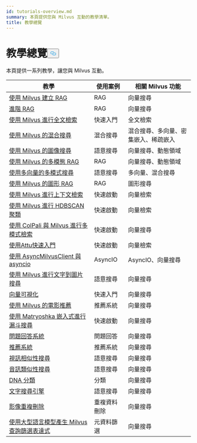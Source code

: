 ```yaml
---
id: tutorials-overview.md
summary: 本頁提供您與 Milvus 互動的教學清單。
title: 教學總覽
---
```

<h1 id="Tutorials-Overview" class="common-anchor-header">教學總覽<button data-href="#Tutorials-Overview" class="anchor-icon" translate="no">
      <svg translate="no"
        aria-hidden="true"
        focusable="false"
        height="20"
        version="1.1"
        viewBox="0 0 16 16"
        width="16"
      >
        <path
          fill="#0092E4"
          fill-rule="evenodd"
          d="M4 9h1v1H4c-1.5 0-3-1.69-3-3.5S2.55 3 4 3h4c1.45 0 3 1.69 3 3.5 0 1.41-.91 2.72-2 3.25V8.59c.58-.45 1-1.27 1-2.09C10 5.22 8.98 4 8 4H4c-.98 0-2 1.22-2 2.5S3 9 4 9zm9-3h-1v1h1c1 0 2 1.22 2 2.5S13.98 12 13 12H9c-.98 0-2-1.22-2-2.5 0-.83.42-1.64 1-2.09V6.25c-1.09.53-2 1.84-2 3.25C6 11.31 7.55 13 9 13h4c1.45 0 3-1.69 3-3.5S14.5 6 13 6z"
        ></path>
      </svg>
    </button></h1><p>本頁提供一系列教學，讓您與 Milvus 互動。</p>
<table>
<thead>
<tr><th>教學</th><th>使用案例</th><th>相關 Milvus 功能</th></tr>
</thead>
<tbody>
<tr><td><a href="/docs/zh-hant/build-rag-with-milvus.md">使用 Milvus 建立 RAG</a></td><td>RAG</td><td>向量搜尋</td></tr>
<tr><td><a href="/docs/zh-hant/how_to_enhance_your_rag.md">進階 RAG</a></td><td>RAG</td><td>向量搜尋</td></tr>
<tr><td><a href="/docs/zh-hant/full_text_search_with_milvus.md">使用 Milvus 進行全文檢索</a></td><td>快速入門</td><td>全文檢索</td></tr>
<tr><td><a href="/docs/zh-hant/hybrid_search_with_milvus.md">使用 Milvus 的混合搜尋</a></td><td>混合搜尋</td><td>混合搜尋、多向量、密集嵌入、稀疏嵌入</td></tr>
<tr><td><a href="/docs/zh-hant/image_similarity_search.md">使用 Milvus 的圖像搜尋</a></td><td>語意搜尋</td><td>向量搜尋、動態領域</td></tr>
<tr><td><a href="/docs/zh-hant/multimodal_rag_with_milvus.md">使用 Milvus 的多模態 RAG</a></td><td>RAG</td><td>向量搜尋、動態領域</td></tr>
<tr><td><a href="/docs/zh-hant/multimodal_rag_with_milvus.md">使用多向量的多模式搜尋</a></td><td>語意搜尋</td><td>多向量、混合搜尋</td></tr>
<tr><td><a href="/docs/zh-hant/graph_rag_with_milvus.md">使用 Milvus 的圖形 RAG</a></td><td>RAG</td><td>圖形搜尋</td></tr>
<tr><td><a href="/docs/zh-hant/contextual_retrieval_with_milvus.md">使用 Milvus 進行上下文檢索</a></td><td>快速啟動</td><td>向量檢索</td></tr>
<tr><td><a href="/docs/zh-hant/hdbscan_clustering_with_milvus.md">使用 Milvus 進行 HDBSCAN 聚類</a></td><td>快速啟動</td><td>向量檢索</td></tr>
<tr><td><a href="/docs/zh-hant/use_ColPali_with_milvus.md">使用 ColPali 與 Milvus 進行多模式檢索</a></td><td>快速啟動</td><td>向量搜尋</td></tr>
<tr><td><a href="/docs/zh-hant/quickstart_with_attu.md">使用Attu快速入門</a></td><td>快速啟動</td><td>向量檢索</td></tr>
<tr><td><a href="/docs/zh-hant/use-async-milvus-client-with-asyncio.md">使用 AsyncMilvusClient 與 asyncio</a></td><td>AsyncIO</td><td>AsyncIO、向量搜尋</td></tr>
<tr><td><a href="/docs/zh-hant/text_image_search.md">使用 Milvus 進行文字到圖片搜尋</a></td><td>語意搜尋</td><td>向量搜尋</td></tr>
<tr><td><a href="/docs/zh-hant/vector_visualization.md">向量可視化</a></td><td>快速入門</td><td>向量搜尋</td></tr>
<tr><td><a href="/docs/zh-hant/movie_recommendation_with_milvus.md">使用 Milvus 的電影推薦</a></td><td>推薦系統</td><td>向量搜尋</td></tr>
<tr><td><a href="/docs/zh-hant/funnel_search_with_matryoshka.md">使用 Matryoshka 嵌入式進行漏斗搜尋</a></td><td>快速啟動</td><td>向量搜尋</td></tr>
<tr><td><a href="/docs/zh-hant/question_answering_system.md">問題回答系統</a></td><td>問題回答</td><td>向量搜尋</td></tr>
<tr><td><a href="/docs/zh-hant/recommendation_system.md">推薦系統</a></td><td>推薦系統</td><td>向量搜尋</td></tr>
<tr><td><a href="/docs/zh-hant/video_similarity_search.md">視訊相似性搜尋</a></td><td>語意搜尋</td><td>向量搜尋</td></tr>
<tr><td><a href="/docs/zh-hant/audio_similarity_search.md">音訊類似性搜尋</a></td><td>語意搜尋</td><td>向量搜尋</td></tr>
<tr><td><a href="/docs/zh-hant/dna_sequence_classification.md">DNA 分類</a></td><td>分類</td><td>向量搜尋</td></tr>
<tr><td><a href="/docs/zh-hant/text_search_engine.md">文字搜尋引擎</a></td><td>語意搜尋</td><td>向量搜尋</td></tr>
<tr><td><a href="/docs/zh-hant/image_deduplication_system.md">影像重複刪除</a></td><td>重複資料刪除</td><td>向量搜尋</td></tr>
<tr><td><a href="/docs/zh-hant/generating_milvus_query_filter_expressions.md">使用大型語言模型產生 Milvus 查詢篩選表達式</a></td><td>元資料篩選</td><td>向量搜尋</td></tr>
</tbody>
</table>
